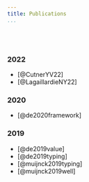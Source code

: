 ```yaml
---
title: Publications
...
```


 <br /> <br />

<!-- Here we will list our research output. -->
### 2022 ###
* [@CutnerYV22]
* [@LagaillardieNY22]

### 2020 ###

* [@de2020framework]

### 2019 ###
* [@de2019value]
* [@de2019typing]
* [@muijnck2019typing]
* [@muijnck2019well]
